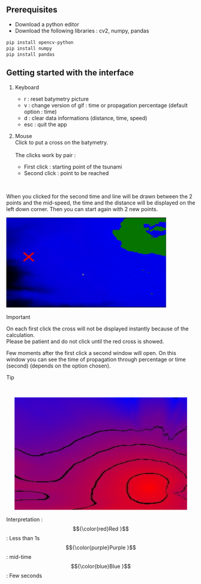 Prerequisites
------------
* Download a python editor
* Download the following libraries : cv2, numpy, pandas
```
pip install opencv-python
pip install numpy
pip install pandas
```

Getting started with the interface
------------
1. Keyboard
    * r : reset batymetry picture
    * v : change version of gif : time or propagation percentage (default option : time)
    * d : clear data informations (distance, time, speed)
    * esc : quit the app

2. Mouse </br>
Click to put a cross on the batymetry.
</br></br>
The clicks work by pair :
   * First click : starting point of the tsunami
   * Second click : point to be reached
</br>
   
When you clicked for the second time and line will be drawn between the 2 points and the mid-speed, the time and
the distance will be displayed on the left down corner.
Then you can start again with 2 new points.
</br>

![demo_red_cross](./resultats/demo_red_cross.gif)

>[!IMPORTANT]  
> On each first click the cross will not be displayed instantly because of the calculation.
> </br>Please be patient and do not click until the red cross is showed.

Few moments after the first click a second window will open.
On this window you can see the time of propagation through percentage or time (second) (depends on the option chosen).
</br>
>[!TIP] 
> </br>
> <p align="center">
>  <img width="460" height="300" src="./resultats/movie_small_area_time/time_img.jpg"></p>
>
> Interpretation : </br>
>$${\color{red}Red }$$ : Less than 1s
></br>$${\color{purple}Purple }$$ : mid-time
></br>$${\color{blue}Blue }$$ : Few seconds
